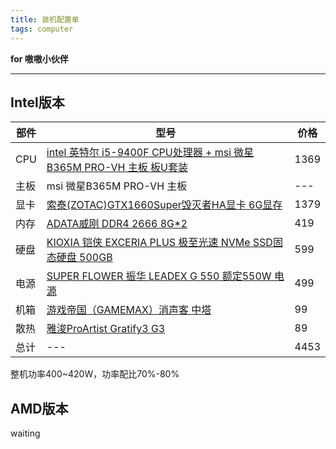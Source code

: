 ```yaml
---
title: 装机配置单
tags: computer
---
```



**for 嗷嗷小伙伴**

---
## Intel版本

| 部件 | 型号                                                         | 价格 |
| ---- | ------------------------------------------------------------ | ---- |
| CPU  | [intel 英特尔 i5-9400F CPU处理器 + msi 微星B365M PRO-VH 主板 板U套装](https://www.smzdm.com/p/20594777/) | 1369 |
| 主板 | msi 微星B365M PRO-VH 主板                                    | ---  |
| 显卡 | [索泰(ZOTAC)GTX1660Super毁灭者HA显卡 6G显存](https://item.jd.com/100009321614.html?utm_source=kong&utm_medium=zssc&utm_campaign=t_1000027285_107337&utm_term=cc9f1016-9195-4a1c-b4e6-c2eed6f8df3d-p_1999-pr_2403-at_107337&jd_pop=cc9f1016-9195-4a1c-b4e6-c2eed6f8df3d&abt=0#crumb-wrap) | 1379 |
| 内存 | [ADATA威刚 DDR4 2666 8G*2](https://detail.tmall.com/item.htm?spm=a220o.1000855.0.da321h.22a64a9de2BPaQ&id=575421029716&sku_properties=1627207:7579659551) | 419  |
| 硬盘 | [KIOXIA 铠侠 EXCERIA PLUS 极至光速 NVMe SSD固态硬盘 500GB](https://item.jd.com/100012956296.html?extension_id=eyJhZCI6IiIsImNoIjoiIiwic2hvcCI6IiIsInNrdSI6IiIsInRzIjoiIiwidW5pcWlkIjoie1wiY2xpY2tfaWRcIjpcImFmNTQ0ZmRkLTU3MzctNDU1Zi1iY2NjLTk3Y2Q1NTQ3OTAzOVwiLFwicG9zX2lkXCI6XCIxNTBcIixcInNpZFwiOlwiNmEwYjZlYTMtZjkxMi00YjVjLTk3ODktYTI4NzIwMGQ4NWU4XCIsXCJza3VfaWRcIjpcIjEwMDAxMjk1NjI5NlwifSJ9&jd_pop=af544fdd-5737-455f-bccc-97cd55479039&abt=3) | 599  |
| 电源 | [SUPER FLOWER 振华 LEADEX G 550 额定550W 电源](https://item.jd.com/1861890.html?extension_id=eyJhZCI6IiIsImNoIjoiIiwic2hvcCI6IiIsInNrdSI6IiIsInRzIjoiIiwidW5pcWlkIjoie1wiY2xpY2tfaWRcIjpcIjcxNmNiYWYzLWMyMDAtNDU3My1iMzUyLThkOTVkODgxZmMyNFwiLFwicG9zX2lkXCI6XCIxNTBcIixcInNpZFwiOlwiNzJlY2M5YzctZjVmZS00OTJjLTgwODgtYjhmNjE2NDcxYjQ2XCIsXCJza3VfaWRcIjpcIjE4NjE4OTBcIn0ifQ==&jd_pop=716cbaf3-c200-4573-b352-8d95d881fc24&abt=3) | 499  |
| 机箱 | [游戏帝国（GAMEMAX）消声客 中塔](https://item.jd.com/100004859941.html?extension_id=eyJhZCI6IiIsImNoIjoiIiwic2hvcCI6IiIsInNrdSI6IiIsInRzIjoiIiwidW5pcWlkIjoie1wiY2xpY2tfaWRcIjpcIjJjMmJlMWQ2LTZmYTQtNDAzYS04NzljLTg1Mjg1OWU1ZTkxMVwiLFwicG9zX2lkXCI6XCIxNTBcIixcInNpZFwiOlwiMWUwNTgyM2QtMTgyOC00MmNiLTg5YTktZmVjY2NmMmMyZjJiXCIsXCJza3VfaWRcIjpcIjEwMDAwNDg1OTk0MVwifSJ9&jd_pop=2c2be1d6-6fa4-403a-879c-852859e5e911&abt=3) | 99   |
| 散热 | [雅浚ProArtist Gratify3 G3](https://item.jd.com/100006260583.html?extension_id=eyJhZCI6IiIsImNoIjoiIiwic2hvcCI6IiIsInNrdSI6IiIsInRzIjoiIiwidW5pcWlkIjoie1wiY2xpY2tfaWRcIjpcIjI2ZDUzZTBmLTE1ZDItNDRkOS1iOWMxLWMxZjVhNDg5NzJiZVwiLFwicG9zX2lkXCI6XCIxNTBcIixcInNpZFwiOlwiZjU5YzFkYzYtMTY5OS00NjhhLThiM2EtNzlhMWQ2NTg1ZmU0XCIsXCJza3VfaWRcIjpcIjEwMDAwNjI2MDU4M1wifSJ9&jd_pop=26d53e0f-15d2-44d9-b9c1-c1f5a48972be&abt=3) | 89   |
| 总计 | ---                                                          | 4453 |

整机功率400~420W，功率配比70%-80%

## AMD版本

waiting
